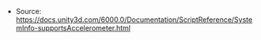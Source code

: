 * Source: https://docs.unity3d.com/6000.0/Documentation/ScriptReference/SystemInfo-supportsAccelerometer.html


